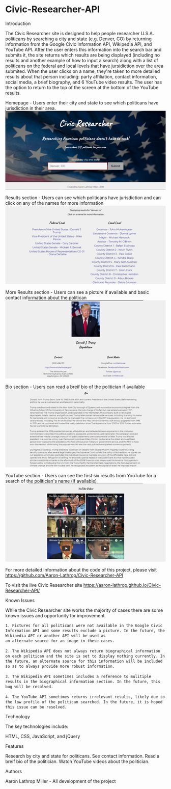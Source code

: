 # Civic-Researcher-API

Introduction

The Civic Researcher site is designed to help people researcher U.S.A. politicans by searching a city and state (e.g. Denver, CO) by returning information from the Google Civic Information API, Wikipedia API, and YouTube API. After the user enters this information into the search bar and submits it, the site returns which results are being displayed (including no results and another example of how to input a search) along with a list of politicans on the federal and local levels that have jursidiction over the area submited. When the user clicks on a name, they're taken to more detailed results about that person including: party affiliation, contact information, social media, a brief biography, and 6 YouTube video results. The user has the option to return to the top of the screen at the bottom of the YouTube results.

Homepage - Users enter their city and state to see which politicans have jurisdiction in their area.
![Homepage](https://github.com/Aaron-Lathrop/Civic-Researcher-API/blob/master/Civic%20Researcher%20Main%20Page.png)

Results section - Users can see which politicans have jurisdiction and can click on any of the names for more information
![Results page](https://github.com/Aaron-Lathrop/Civic-Researcher-API/blob/master/Civic_Research_Results_Page.png)

More Results section - Users can see a picture if available and basic contact information about the politican
![More Results page](https://github.com/Aaron-Lathrop/Civic-Researcher-API/blob/master/Civic_Researcher_More_results_page.png)

Bio section - Users can read a breif bio of the politician if available
![Bio section](https://github.com/Aaron-Lathrop/Civic-Researcher-API/blob/master/Civic_Researcher_Biographic_Information.png)

YouTube section - Users can see the first six results from YouTube for a search of the politician's name (if available)
![YouTube section](https://github.com/Aaron-Lathrop/Civic-Researcher-API/blob/master/Civic_Researcher_YouTube_Results.png)

For more detailed information about the code of this project, please visit https://github.com/Aaron-Lathrop/Civic-Researcher-API

To visit the live Civic Researcher site https://aaron-lathrop.github.io/Civic-Researcher-API/


Known Issues

While the Civic Researcher site works the majority of cases there are some known issues and opportunity for improvement.
    
    1. Pictures for all politicans were not available in the Google Civic Information API and some results exclude a picture. In the future, the Wikipedia API or another API will be used as 
    an alternate source for an image in these cases.
    
    2. The Wikipedia API does not always return biographical information on each politican and the site is set to display nothing currently. In the future, an alternate source for this information will be included so as to always provide more robust information.
    
    3. The Wikipedia API sometimes includes a reference to mulitiple results in the biographical information section. In the future, this bug will be resolved.
    
    4. The YouTube API sometimes returns irrelevant results, likely due to the low profile of the politican searched. In the future, it is hoped this issue can be resolved.


Technology

The key technologies include:

HTML, CSS, JavaScript, and jQuery

Features

Research by city and state for politicans.
See contact information.
Read a breif bio of the politician.
Watch YouTube videos about the politician.


Authors

Aaron Lathrop Miller - All development of  the project
